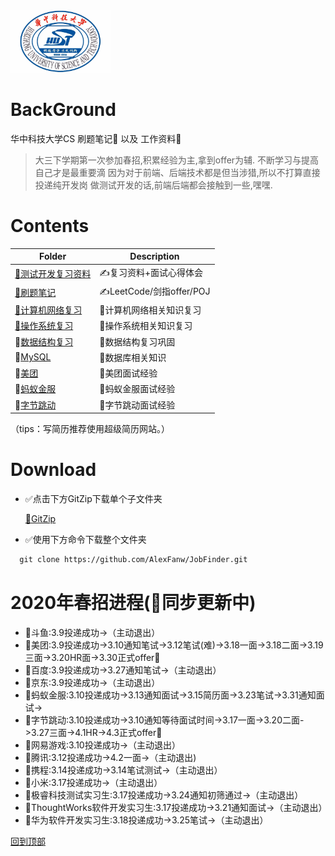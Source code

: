 <img src="./image/hust.jpg" width="" height="100"/>

# BackGround
华中科技大学CS 刷题笔记💯 以及 工作资料💾

> 大三下学期第一次参加春招,积累经验为主,拿到offer为辅.
> 不断学习与提高自己才是最重要滴
> 因为对于前端、后端技术都是但当涉猎,所以不打算直接投递纯开发岗
> 做测试开发的话,前端后端都会接触到一些,嘿嘿.

# Contents

| Folder                  | Description                           |
| ----------------------- | ------------------------------------- |
| [🤵测试开发复习资料](./测试开发复习资料) | ✍️复习资料+面试心得体会                |
| [🤵刷题笔记](./刷题笔记) | ✍️LeetCode/剑指offer/POJ                |
| [🤵计算机网络复习](./ComputerNetworking)           | 🐛计算机网络相关知识复习 |
| [🤵操作系统复习](./OS) | 🐧操作系统相关知识复习 |
| 🤵[数据结构复习](./DataStructure) | 🌲数据结构复习巩固 |
| 🤵[MySQL](./MySQL) | 📖数据库相关知识 |
| 🤵[美团](./美团) | 📖美团面试经验 |
| 🤵[蚂蚁金服](./蚂蚁金服) | 📖蚂蚁金服面试经验|
| 🤵[字节跳动](./字节跳动) | 📖字节跳动面试经验 |



（tips：写简历推荐使用超级简历网站。）


# Download

* ✅点击下方GitZip下载单个子文件夹

    [📁GitZip](http://kinolien.github.io/gitzip/)

* ✅使用下方命令下载整个文件夹

```markdown
  git clone https://github.com/AlexFanw/JobFinder.git
```

# 2020年春招进程(🚀同步更新中)
- 🚀斗鱼:3.9投递成功->（主动退出）
- 🚀美团:3.9投递成功->3.10通知笔试->3.12笔试(难)->3.18一面->3.18二面->3.19三面->3.20HR面->3.30正式offer🎉
- 🚀百度:3.9投递成功->3.27通知笔试->（主动退出）
- 🚀京东:3.9投递成功->（主动退出）
- 🚀蚂蚁金服:3.10投递成功->3.13通知面试->3.15简历面->3.23笔试->3.31通知面试->
- 🚀字节跳动:3.10投递成功->3.10通知等待面试时间->3.17一面->3.20二面->3.27三面->4.1HR->4.3正式offer🎉
- 🚀网易游戏:3.10投递成功->（主动退出）
- 🚀腾讯:3.12投递成功->4.2一面->（主动退出)
- 🚀携程:3.14投递成功->3.14笔试测试->（主动退出）
- 🚀小米:3.17投递成功->（主动退出）
- 🚀极睿科技测试实习生:3.17投递成功->3.24通知初筛通过->（主动退出）
- 🚀ThoughtWorks软件开发实习生:3.17投递成功->3.21通知面试->（主动退出）
- 🚀华为软件开发实习生:3.18投递成功->3.25笔试->（主动退出）

[回到顶部](#readme)